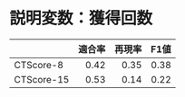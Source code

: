 # 説明変数：獲得回数
| | 適合率 | 再現率 | F1値 |
| :-- | --: | --: | --: |
| CTScore-8 | 0.42 | 0.35 | 0.38 |
| CTScore-15 | 0.53 | 0.14 | 0.22 |

